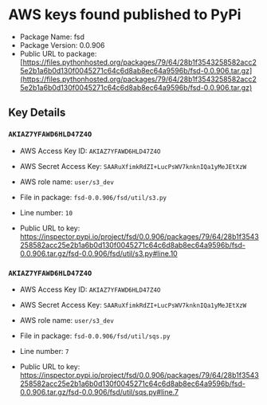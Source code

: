 # AWS keys found published to PyPi

* Package Name: fsd
* Package Version: 0.0.906
* Public URL to package: [https://files.pythonhosted.org/packages/79/64/28b1f3543258582acc25e2b1a6b0d130f0045271c64c6d8ab8ec64a9596b/fsd-0.0.906.tar.gz](https://files.pythonhosted.org/packages/79/64/28b1f3543258582acc25e2b1a6b0d130f0045271c64c6d8ab8ec64a9596b/fsd-0.0.906.tar.gz)

## Key Details

### `AKIAZ7YFAWD6HLD47Z4O`

* AWS Access Key ID: `AKIAZ7YFAWD6HLD47Z4O`
* AWS Secret Access Key: `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` 
* AWS role name: `user/s3_dev`
* File in package: `fsd-0.0.906/fsd/util/s3.py`
* Line number: `10`

* Public URL to key: https://inspector.pypi.io/project/fsd/0.0.906/packages/79/64/28b1f3543258582acc25e2b1a6b0d130f0045271c64c6d8ab8ec64a9596b/fsd-0.0.906.tar.gz/fsd-0.0.906/fsd/util/s3.py#line.10



### `AKIAZ7YFAWD6HLD47Z4O`

* AWS Access Key ID: `AKIAZ7YFAWD6HLD47Z4O`
* AWS Secret Access Key: `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` 
* AWS role name: `user/s3_dev`
* File in package: `fsd-0.0.906/fsd/util/sqs.py`
* Line number: `7`

* Public URL to key: https://inspector.pypi.io/project/fsd/0.0.906/packages/79/64/28b1f3543258582acc25e2b1a6b0d130f0045271c64c6d8ab8ec64a9596b/fsd-0.0.906.tar.gz/fsd-0.0.906/fsd/util/sqs.py#line.7


